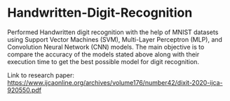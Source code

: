 # Handwritten-Digit-Recognition

Performed Handwritten digit recognition with the help of MNIST datasets using Support Vector Machines (SVM), Multi-Layer Perceptron (MLP), and Convolution Neural
Network (CNN) models. The main objective is to compare the accuracy of the models stated above along with their execution time to get the best possible model for
digit recognition. 

Link to research paper: https://www.ijcaonline.org/archives/volume176/number42/dixit-2020-ijca-920550.pdf

